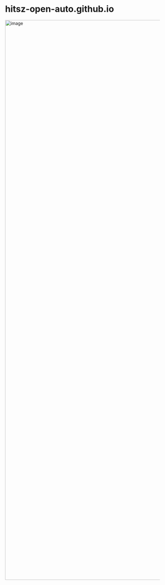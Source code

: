 # hitsz-open-auto.github.io

<img width="1822" alt="image" src="https://github.com/HITSZ-OpenAuto/hitsz-open-auto.github.io/assets/110339237/b8b13895-72ef-4f86-91e6-331dcce06736">

